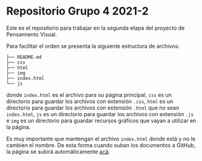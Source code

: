 # Repositorio Grupo 4 2021-2

Este es el repositorio para trabajar en la segunda etapa del proyecto de Pensamiento Visual.

Para facilitar el orden se presenta la siguiente estructura de archivos:

```
├── README.md
├── css
├── html
├── img
├── index.html
└── js
```

donde `index.html` es el archivo para su página principal, `css` es un directorio para guardar los archivos con extensión `.css`, `html` es un directorio para guardar los archivos con extensión `.html` que no sean `index.html`, `js` es un directorio para guardar los archivos con extensión `.js` e `img` es un directorio para guardar recursos gráficos que vayan a utilizar en la página.

Es muy importante que mantengan el archivo `index.html` donde está y no le cambien el nombre. De esta forma cuando suban los documentos a GitHub, la página se subirá automáticamente [acá](https://pensamientovisual.github.io/grupo4-2021-2/).